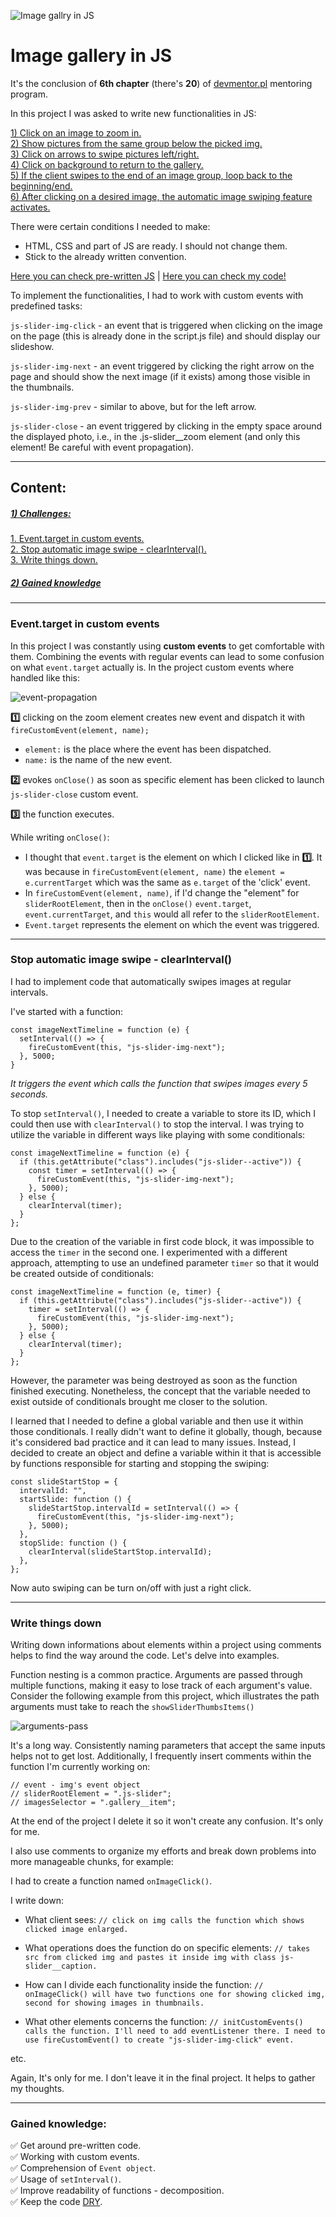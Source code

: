 ![Image gallry in JS](./README-assets/task-js-events.png)
# Image gallery in JS

It's the conclusion of **6th chapter** (there's **20**) of [devmentor.pl](https://devmentor.pl/mentoring-javascript) mentoring program.

In this project I was asked to write new functionalities in JS:

[1) Click on an image to zoom in.](./README-assets/intro-zoom-in.gif)<br>
[2) Show pictures from the same group below the picked img.](./README-assets/intro-pictures-group.png)<br>
[3) Click on arrows to swipe pictures left/right.](./README-assets/intro-left-right-swipe.gif)<br>
[4) Click on background to return to the gallery.](./README-assets/intro-zoom-out.gif)<br>
[5) If the client swipes to the end of an image group, loop back to the beginning/end.](./README-assets/intro-from-the-start.gif)<br>
[6) After clicking on a desired image, the automatic image swiping feature activates.](./README-assets/intro-auto-swipe.gif)

There were certain conditions I needed to make:
- HTML, CSS and part of JS are ready. I should not change them.
- Stick to the already written convention.

[Here you can check pre-written JS](./README-assets/pre-written%20code/assets/js/script.js) | [Here you can check my code!](./assets/js/script.js)

To implement the functionalities, I had to work with custom events with predefined tasks:

`js-slider-img-click` - an event that is triggered when clicking on the image on the page (this is already done in the script.js file) and should display our slideshow.

`js-slider-img-next` - an event triggered by clicking the right arrow on the page and should show the next image (if it exists) among those visible in the thumbnails.

`js-slider-img-prev` - similar to above, but for the left arrow.

`js-slider-close` - an event triggered by clicking in the empty space around the displayed photo, i.e., in the .js-slider__zoom element (and only this element! Be careful with event propagation).

---

## Content:
##### [1) Challenges:](#1-challenges)

[1. Event.target in custom events.](#eventtarget-in-custom-events)<br>
[2. Stop automatic image swipe - clearInterval().](#stop-automatic-image-swipe---clearinterval)<br>
[3. Write things down.](#write-things-down)

##### [2) Gained knowledge](#gained-knowledge)

---

### Event.target in custom events

In this project I was constantly using **custom events** to get comfortable with them. Combining the events with regular events can lead to some confusion on what `event.target` actually is. In the project custom events where handled like this:

![event-propagation](./README-assets/event-propagation.png)

**:one:** clicking on the zoom element creates new event and dispatch it with `fireCustomEvent(element, name); `
- `element:` is the place where the event has been dispatched.
- `name:` is the name of the new event.

**:two:** evokes `onClose()` as soon as specific element has been clicked to launch `js-slider-close` custom event.

**:three:** the function executes.

While writing `onClose()`:

- I thought that `event.target` is the element on which I clicked like in **:one:**.
It was because in `fireCustomEvent(element, name)` the `element = e.currentTarget` which was the same as `e.target` of the 'click' event.
- In `fireCustomEvent(element, name)`, if I'd change the "element" for `sliderRootElement`, then in the `onClose()` `event.target`, `event.currentTarget`, and `this` would all refer to the `sliderRootElement`.
- `Event.target` represents the element on which the event was triggered.

---

### Stop automatic image swipe - clearInterval()

I had to implement code that automatically swipes images at regular intervals.

I've started with a function:

```
const imageNextTimeline = function (e) {
  setInterval(() => {
    fireCustomEvent(this, "js-slider-img-next");
  }, 5000;
}
```

*It triggers the event which calls the function that swipes images every 5 seconds.*

To stop `setInterval()`, I needed to create a variable to store its ID, which I could then use with `clearInterval()` to stop the interval.
I was trying to utilize the variable in different ways like playing with some conditionals:

```
const imageNextTimeline = function (e) {
  if (this.getAttribute("class").includes("js-slider--active")) {
    const timer = setInterval(() => {
      fireCustomEvent(this, "js-slider-img-next");
    }, 5000);
  } else {
    clearInterval(timer);
  }
};
```
Due to the creation of the variable in first code block, it was impossible to access the `timer` in the second one. I experimented with a different approach, attempting to use an undefined parameter `timer` so that it would be created outside of conditionals:
```
const imageNextTimeline = function (e, timer) {
  if (this.getAttribute("class").includes("js-slider--active")) {
    timer = setInterval(() => {
      fireCustomEvent(this, "js-slider-img-next");
    }, 5000);
  } else {
    clearInterval(timer);
  }
};
```
However, the parameter was being destroyed as soon as the function finished executing. Nonetheless, the concept that the variable needed to exist outside of conditionals brought me closer to the solution.

 I learned that I needed to define a global variable and then use it within those conditionals. I really didn't want to define it globally, though, because it's considered bad practice and it can lead to many issues. Instead, I decided to create an object and define a variable within it that is accessible by functions responsible for starting and stopping the swiping:

```
const slideStartStop = {
  intervalId: "",
  startSlide: function () {
    slideStartStop.intervalId = setInterval(() => {
      fireCustomEvent(this, "js-slider-img-next");
    }, 5000);
  },
  stopSlide: function () {
    clearInterval(slideStartStop.intervalId);
  },
};
```
Now auto swiping can be turn on/off with just a right click.

---

### Write things down
Writing down informations about elements within a project using comments helps to find the way around the code. Let's delve into examples.

Function nesting is a common practice. Arguments are passed through multiple functions, making it easy to lose track of each argument's value. Consider the following example from this project, which illustrates the path arguments must take to reach the `showSliderThumbsItems()`

![arguments-pass](./README-assets/arguments-pass.png)

It's a long way. Consistently naming parameters that accept the same inputs helps not to get lost. Additionally, I frequently insert comments within the function I'm currently working on:

```
// event - img's event object
// sliderRootElement = ".js-slider";
// imagesSelector = ".gallery__item";
```
At the end of the project I delete it so it won't create any confusion. It's only for me.

I also use comments to organize my efforts and break down problems into more manageable chunks, for example:

I had to create a function named `onImageClick()`.

I write down:
- What client sees:
`// click on img calls the function which shows clicked image enlarged.`

- What operations does the function do on specific elements:
`// takes src from clicked img and pastes it inside img with class js-slider__caption.`

- How can I divide each functionality inside the function:
`// onImageClick() will have two functions one for showing clicked img, second for showing images in thumbnails.`
- What other elements concerns the function:
`// initCustomEvents() calls the function. I'll need to add eventListener there. I need to use fireCustomEvent() to create "js-slider-img-click" event.`

etc.

Again, It's only for me. I don't leave it in the final project. It helps to gather my thoughts.

---

### Gained knowledge:
:white_check_mark: Get around pre-written code.<br>
:white_check_mark: Working with custom events.<br>
:white_check_mark: Comprehension of `Event object`.<br>
:white_check_mark: Usage of `setInterval()`.<br>
:white_check_mark: Improve readability of functions - decomposition.<br>
:white_check_mark: Keep the code [DRY](https://en.wikipedia.org/wiki/Don%27t_repeat_yourself).